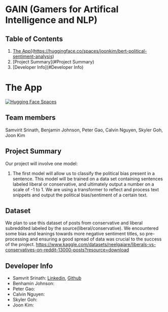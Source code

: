 # GAIN (Gamers for Artifical Intelligence and NLP)

## Table of Contents
1. [The App](https://img.shields.io/badge/%F0%9F%A4%97%20Hugging%20Face-Spaces-blue)](https://huggingface.co/spaces/joonkim/bert-political-sentiment-analysis)
2. [Project Summary](#Project Summary)
3. [Developer Info](#Developer Info)

# The App
[![Hugging Face Spaces](https://img.shields.io/badge/%F0%9F%A4%97%20Hugging%20Face-Spaces-blue)](https://huggingface.co/spaces/joonkim/bert-political-sentiment-analysis)


## Team members
Samvirit Srinath, Benjamin Johnson, Peter Gao, Calvin Nguyen, Skyler Goh, Joon Kim

## Project Summary

Our project will involve one model:
1. The first model will allow us to classify the political bias present in a sentence. This model will be trained on a data set containing sentences labeled liberal or conservative, and ultimately output a number on a scale of -1 to 1. We are using a transformer to reflect and process text snippets and output the political bias/sentiment of a certain text. 

## Dataset
We plan to use this dataset of posts from conservative and liberal subreddited labeled by the source(liberal/conservative). We encountered some bias and leanings towards more negative sentiment titles, so  pre-processing and ensuring a good spread of data was crucial to the success of the project. https://www.kaggle.com/datasets/neelgajare/liberals-vs-conservatives-on-reddit-13000-posts?resource=download

## Developer Info
- Samvrit Srinath: [Linkedin](https://www.linkedin.com/in/samvrit-srinath/), [Github](https://github.com/SamvritSrinath)
- Benhamin Johnson: 
- Peter Gao: 
- Calvin Nguyen: 
- Skyler Goh: 
- Joon Kim: 
